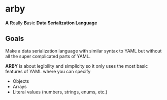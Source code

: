 # arby
**A** **R**eally **B**asic **Data Serialization Language**

## Goals

Make a data serialization language with similar syntax to YAML but without all the super complicated parts of YAML.

**ARBY** is about legibility and simplicity so it only uses the most basic features of YAML where you can specify
- Objects
- Arrays
- Literal values (numbers, strings, enums, etc.)
